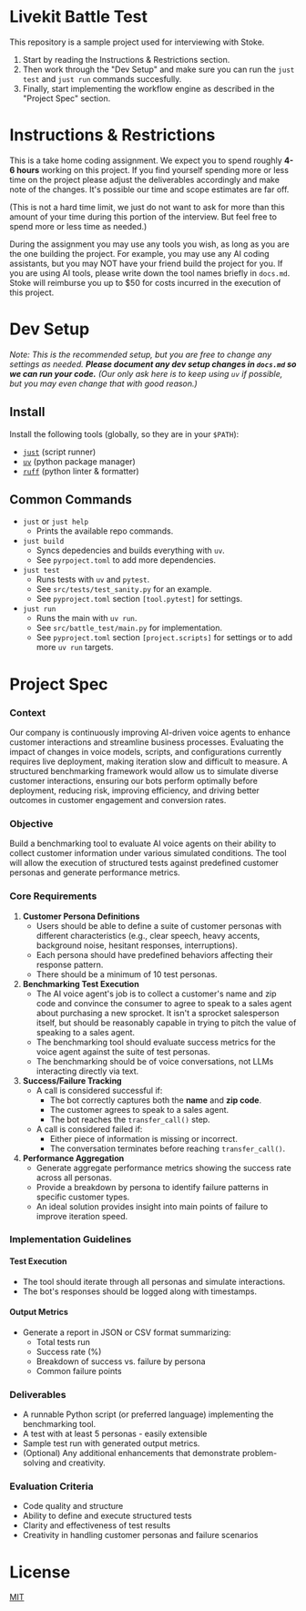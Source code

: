 # Livekit Battle Test

This repository is a sample project used for interviewing with Stoke.

1. Start by reading the Instructions & Restrictions section.
2. Then work through the "Dev Setup" and make sure you can run the `just test`
   and `just run` commands succesfully.
3. Finally, start implementing the workflow engine as described in the
   "Project Spec" section.

# Instructions & Restrictions

This is a take home coding assignment. We expect you to spend roughly
**4-6 hours** working on this project. If you find yourself spending more or
less time on the project please adjust the deliverables accordingly and make
note of the changes. It's possible our time and scope estimates are far off.

(This is not a hard time limit, we just do not want to ask for more than this
amount of your time during this portion of the interview. But feel free to spend
more or less time as needed.)

During the assignment you may use any tools you wish, as long as you are the one
building the project. For example, you may use any AI coding assistants, but you
may NOT have your friend build the project for you. If you are using AI tools,
please write down the tool names briefly in `docs.md`.  Stoke will reimburse you up
to $50 for costs incurred in the execution of this project. 

# Dev Setup

_Note: This is the recommended setup, but you are free to change any settings as
needed. **Please document any dev setup changes in `docs.md` so we can run your
code.** (Our only ask here is to keep using `uv` if possible, but you may even
change that with good reason.)_

## Install

Install the following tools (globally, so they are in your `$PATH`):

- [`just`](https://just.systems/man/en/packages.html) (script runner)
- [`uv`](https://docs.astral.sh/uv/getting-started/installation/) (python package manager)
- [`ruff`](https://docs.astral.sh/ruff/installation/) (python linter & formatter)

## Common Commands

- `just` or `just help`
  - Prints the available repo commands.
- `just build`
  - Syncs depedencies and builds everything with `uv`.
  - See `pyrpoject.toml` to add more dependencies.
- `just test`
  - Runs tests with `uv` and `pytest`.
  - See `src/tests/test_sanity.py` for an example.
  - See `pyproject.toml` section `[tool.pytest]` for settings.
- `just run`
  - Runs the main with `uv run`.
  - See `src/battle_test/main.py` for implementation.
  - See `pyproject.toml` section `[project.scripts]` for settings or to add more
    `uv run` targets.

# Project Spec

### **Context**
Our company is continuously improving AI-driven voice agents to enhance customer interactions 
and streamline business processes. Evaluating the impact of changes in voice models, scripts, and 
configurations currently requires live deployment, making iteration slow and difficult to measure. 
A structured benchmarking framework would allow us to simulate diverse customer interactions,
ensuring our bots perform optimally before deployment, reducing risk, improving efficiency, and
driving better outcomes in customer engagement and conversion rates.

### **Objective**

Build a benchmarking tool to evaluate AI voice agents on their ability to collect customer information
under various simulated conditions. The tool will allow the execution of structured tests against 
predefined customer personas and generate performance metrics.

### **Core Requirements**

1. **Customer Persona Definitions**
   - Users should be able to define a suite of customer personas with different characteristics (e.g.,
     clear speech, heavy accents, background noise, hesitant responses, interruptions).
   - Each persona should have predefined behaviors affecting their response pattern.
   - There should be a minimum of 10 test personas. 
2. **Benchmarking Test Execution**
   - The AI voice agent's job is to collect a customer's name and zip code and convince the consumer to
     agree to speak to a sales agent about purchasing a new sprocket.  It isn't a sprocket salesperson
     itself, but should be reasonably capable in trying to pitch the value of speaking to a sales agent.
   - The benchmarking tool should evaluate success metrics for the voice agent against the suite of test personas.
   - The benchmarking should be of voice conversations, not LLMs interacting directly via text. 
3. **Success/Failure Tracking**
   - A call is considered successful if:
     - The bot correctly captures both the **name** and **zip code**.
     - The customer agrees to speak to a sales agent. 
     - The bot reaches the `transfer_call()` step.
   - A call is considered failed if:
     - Either piece of information is missing or incorrect.
     - The conversation terminates before reaching `transfer_call()`.
4. **Performance Aggregation**
   - Generate aggregate performance metrics showing the success rate across all personas.
   - Provide a breakdown by persona to identify failure patterns in specific customer types.
   - An ideal solution provides insight into main points of failure to improve iteration speed.

### **Implementation Guidelines**

#### **Test Execution**

- The tool should iterate through all personas and simulate interactions.
- The bot's responses should be logged along with timestamps.

#### **Output Metrics**

- Generate a report in JSON or CSV format summarizing:
  - Total tests run
  - Success rate (%)
  - Breakdown of success vs. failure by persona
  - Common failure points

### **Deliverables**

- A runnable Python script (or preferred language) implementing the benchmarking tool.
- A test with at least 5 personas - easily extensible
- Sample test run with generated output metrics.
- (Optional) Any additional enhancements that demonstrate problem-solving and creativity.

### **Evaluation Criteria**

- Code quality and structure
- Ability to define and execute structured tests
- Clarity and effectiveness of test results
- Creativity in handling customer personas and failure scenarios



# License

[MIT](./LICENSE)
